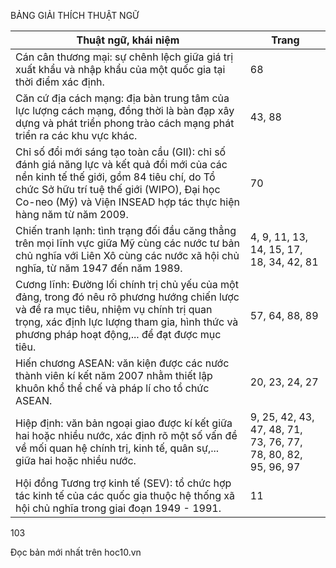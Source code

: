 BẢNG GIẢI THÍCH THUẬT NGỮ

Thuật ngữ, khái niệm | Trang
--- | ---
Cán cân thương mại: sự chênh lệch giữa giá trị xuất khẩu và nhập khẩu của một quốc gia tại thời điểm xác định. | 68
Căn cứ địa cách mạng: địa bàn trung tâm của lực lượng cách mạng, đồng thời là bàn đạp xây dựng và phát triển phong trào cách mạng phát triển ra các khu vực khác. | 43, 88
Chỉ số đổi mới sáng tạo toàn cầu (GII): chỉ số đánh giá năng lực và kết quả đổi mới của các nền kinh tế thế giới, gồm 84 tiêu chí, do Tổ chức Sở hữu trí tuệ thế giới (WIPO), Đại học Co-neo (Mỹ) và Viện INSEAD hợp tác thực hiện hàng năm từ năm 2009. | 70
Chiến tranh lạnh: tình trạng đối đầu căng thẳng trên mọi lĩnh vực giữa Mỹ cùng các nước tư bản chủ nghĩa với Liên Xô cùng các nước xã hội chủ nghĩa, từ năm 1947 đến năm 1989. | 4, 9, 11, 13, 14, 15, 17, 18, 34, 42, 81
Cương lĩnh: Đường lối chính trị chủ yếu của một đảng, trong đó nêu rõ phương hướng chiến lược và đề ra mục tiêu, nhiệm vụ chính trị quan trọng, xác định lực lượng tham gia, hình thức và phương pháp hoạt động,... để đạt được mục tiêu. | 57, 64, 88, 89
Hiến chương ASEAN: văn kiện được các nước thành viên kí kết năm 2007 nhằm thiết lập khuôn khổ thể chế và pháp lí cho tổ chức ASEAN. | 20, 23, 24, 27
Hiệp định: văn bản ngoại giao được kí kết giữa hai hoặc nhiều nước, xác định rõ một số vấn đề về mối quan hệ chính trị, kinh tế, quân sự,... giữa hai hoặc nhiều nước. | 9, 25, 42, 43, 47, 48, 71, 73, 76, 77, 78, 80, 82, 95, 96, 97
Hội đồng Tương trợ kinh tế (SEV): tổ chức hợp tác kinh tế của các quốc gia thuộc hệ thống xã hội chủ nghĩa trong giai đoạn 1949 - 1991. | 11

103

Đọc bản mới nhất trên hoc10.vn